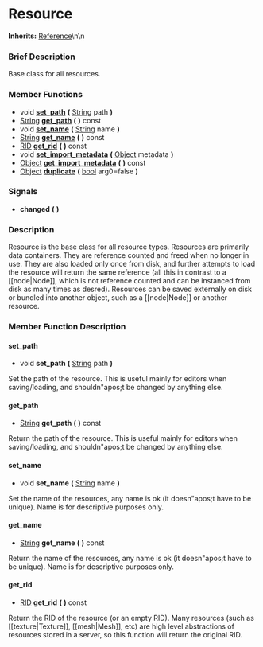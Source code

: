 #  Resource  
**Inherits:** [Reference](class_reference)\\n\\n
###  Brief Description  
Base class for all resources.

###  Member Functions 
  * void  **[set_path](#set_path)**  **(** [String](class_string) path  **)**
  * [String](class_string)  **[get_path](#get_path)**  **(** **)** const
  * void  **[set_name](#set_name)**  **(** [String](class_string) name  **)**
  * [String](class_string)  **[get_name](#get_name)**  **(** **)** const
  * [RID](class_rid)  **[get_rid](#get_rid)**  **(** **)** const
  * void  **[set_import_metadata](#set_import_metadata)**  **(** [Object](class_object) metadata  **)**
  * [Object](class_object)  **[get_import_metadata](#get_import_metadata)**  **(** **)** const
  * [Object](class_object)  **[duplicate](#duplicate)**  **(** [bool](class_bool) arg0=false  **)**

###  Signals  
  *  **changed**  **(** **)**

###  Description  
Resource is the base class for all resource types. Resources are primarily data containers. They are reference counted and freed when no longer in use. They are also loaded only once from disk, and further attempts to load the resource will return the same reference (all this in contrast to a [[node|Node]], which is not reference counted and can be instanced from disk as many times as desred). Resources can be saved externally on disk or bundled into another object, such as a [[node|Node]] or another resource.

###  Member Function Description  

#### <a name="set_path">set_path</a>
  * void  **set_path**  **(** [String](class_string) path  **)**

Set the path of the resource. This is useful mainly for editors when saving/loading, and shouldn"apos;t be changed by anything else.

#### <a name="get_path">get_path</a>
  * [String](class_string)  **get_path**  **(** **)** const

Return the path of the resource. This is useful mainly for editors when saving/loading, and shouldn"apos;t be changed by anything else.

#### <a name="set_name">set_name</a>
  * void  **set_name**  **(** [String](class_string) name  **)**

Set the name of the resources, any name is ok (it doesn"apos;t have to be unique). Name is for descriptive purposes only.

#### <a name="get_name">get_name</a>
  * [String](class_string)  **get_name**  **(** **)** const

Return the name of the resources, any name is ok (it doesn"apos;t have to be unique). Name is for descriptive purposes only.

#### <a name="get_rid">get_rid</a>
  * [RID](class_rid)  **get_rid**  **(** **)** const

Return the RID of the resource (or an empty RID). Many resources (such as [[texture|Texture]], [[mesh|Mesh]], etc) are high level abstractions of resources stored in a server, so this function will return the original RID.
